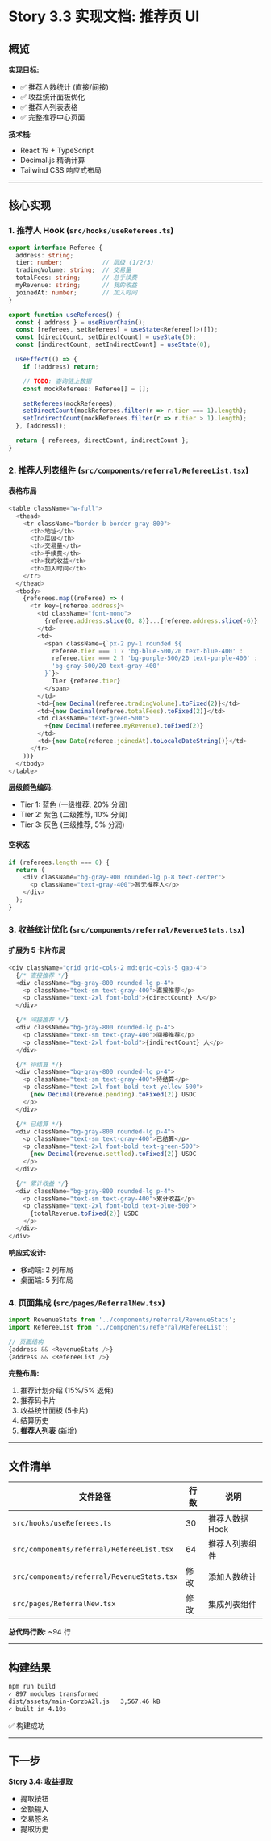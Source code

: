 # Story 3.3 实现文档: 推荐页 UI

## 概览

**实现目标:**
- ✅ 推荐人数统计 (直接/间接)
- ✅ 收益统计面板优化
- ✅ 推荐人列表表格
- ✅ 完整推荐中心页面

**技术栈:**
- React 19 + TypeScript
- Decimal.js 精确计算
- Tailwind CSS 响应式布局

---

## 核心实现

### 1. 推荐人 Hook (`src/hooks/useReferees.ts`)

```typescript
export interface Referee {
  address: string;
  tier: number;           // 层级 (1/2/3)
  tradingVolume: string;  // 交易量
  totalFees: string;      // 总手续费
  myRevenue: string;      // 我的收益
  joinedAt: number;       // 加入时间
}

export function useReferees() {
  const { address } = useRiverChain();
  const [referees, setReferees] = useState<Referee[]>([]);
  const [directCount, setDirectCount] = useState(0);
  const [indirectCount, setIndirectCount] = useState(0);

  useEffect(() => {
    if (!address) return;

    // TODO: 查询链上数据
    const mockReferees: Referee[] = [];

    setReferees(mockReferees);
    setDirectCount(mockReferees.filter(r => r.tier === 1).length);
    setIndirectCount(mockReferees.filter(r => r.tier > 1).length);
  }, [address]);

  return { referees, directCount, indirectCount };
}
```

### 2. 推荐人列表组件 (`src/components/referral/RefereeList.tsx`)

#### 表格布局
```typescript
<table className="w-full">
  <thead>
    <tr className="border-b border-gray-800">
      <th>地址</th>
      <th>层级</th>
      <th>交易量</th>
      <th>手续费</th>
      <th>我的收益</th>
      <th>加入时间</th>
    </tr>
  </thead>
  <tbody>
    {referees.map((referee) => (
      <tr key={referee.address}>
        <td className="font-mono">
          {referee.address.slice(0, 8)}...{referee.address.slice(-6)}
        </td>
        <td>
          <span className={`px-2 py-1 rounded ${
            referee.tier === 1 ? 'bg-blue-500/20 text-blue-400' :
            referee.tier === 2 ? 'bg-purple-500/20 text-purple-400' :
            'bg-gray-500/20 text-gray-400'
          }`}>
            Tier {referee.tier}
          </span>
        </td>
        <td>{new Decimal(referee.tradingVolume).toFixed(2)}</td>
        <td>{new Decimal(referee.totalFees).toFixed(2)}</td>
        <td className="text-green-500">
          +{new Decimal(referee.myRevenue).toFixed(2)}
        </td>
        <td>{new Date(referee.joinedAt).toLocaleDateString()}</td>
      </tr>
    ))}
  </tbody>
</table>
```

**层级颜色编码:**
- Tier 1: 蓝色 (一级推荐, 20% 分润)
- Tier 2: 紫色 (二级推荐, 10% 分润)
- Tier 3: 灰色 (三级推荐, 5% 分润)

#### 空状态
```typescript
if (referees.length === 0) {
  return (
    <div className="bg-gray-900 rounded-lg p-8 text-center">
      <p className="text-gray-400">暂无推荐人</p>
    </div>
  );
}
```

### 3. 收益统计优化 (`src/components/referral/RevenueStats.tsx`)

#### 扩展为 5 卡片布局
```typescript
<div className="grid grid-cols-2 md:grid-cols-5 gap-4">
  {/* 直接推荐 */}
  <div className="bg-gray-800 rounded-lg p-4">
    <p className="text-sm text-gray-400">直接推荐</p>
    <p className="text-2xl font-bold">{directCount} 人</p>
  </div>

  {/* 间接推荐 */}
  <div className="bg-gray-800 rounded-lg p-4">
    <p className="text-sm text-gray-400">间接推荐</p>
    <p className="text-2xl font-bold">{indirectCount} 人</p>
  </div>

  {/* 待结算 */}
  <div className="bg-gray-800 rounded-lg p-4">
    <p className="text-sm text-gray-400">待结算</p>
    <p className="text-2xl font-bold text-yellow-500">
      {new Decimal(revenue.pending).toFixed(2)} USDC
    </p>
  </div>

  {/* 已结算 */}
  <div className="bg-gray-800 rounded-lg p-4">
    <p className="text-sm text-gray-400">已结算</p>
    <p className="text-2xl font-bold text-green-500">
      {new Decimal(revenue.settled).toFixed(2)} USDC
    </p>
  </div>

  {/* 累计收益 */}
  <div className="bg-gray-800 rounded-lg p-4">
    <p className="text-sm text-gray-400">累计收益</p>
    <p className="text-2xl font-bold text-blue-500">
      {totalRevenue.toFixed(2)} USDC
    </p>
  </div>
</div>
```

**响应式设计:**
- 移动端: 2 列布局
- 桌面端: 5 列布局

### 4. 页面集成 (`src/pages/ReferralNew.tsx`)

```typescript
import RevenueStats from '../components/referral/RevenueStats';
import RefereeList from '../components/referral/RefereeList';

// 页面结构
{address && <RevenueStats />}
{address && <RefereeList />}
```

**完整布局:**
1. 推荐计划介绍 (15%/5% 返佣)
2. 推荐码卡片
3. 收益统计面板 (5卡片)
4. 结算历史
5. **推荐人列表** (新增)

---

## 文件清单

| 文件路径 | 行数 | 说明 |
|---------|------|------|
| `src/hooks/useReferees.ts` | 30 | 推荐人数据 Hook |
| `src/components/referral/RefereeList.tsx` | 64 | 推荐人列表组件 |
| `src/components/referral/RevenueStats.tsx` | 修改 | 添加人数统计 |
| `src/pages/ReferralNew.tsx` | 修改 | 集成列表组件 |

**总代码行数:** ~94 行

---

## 构建结果

```bash
npm run build
✓ 897 modules transformed
dist/assets/main-CorzbA2l.js   3,567.46 kB
✓ built in 4.10s
```

✅ 构建成功

---

## 下一步

**Story 3.4: 收益提取**
- 提取按钮
- 金额输入
- 交易签名
- 提取历史
